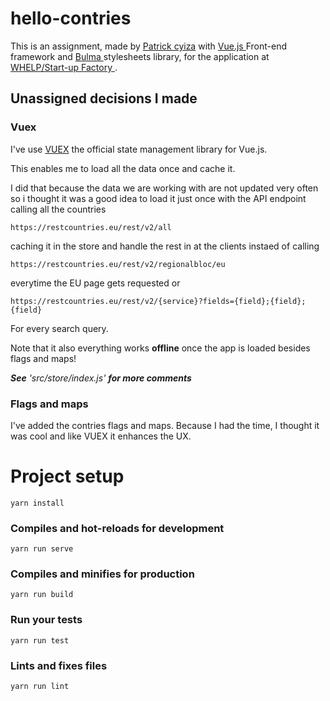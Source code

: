 # hello-contries

This is an assignment, made by 
<a href="https://shcyiza.herokuapp.com" target="_blank">Patrick cyiza</a>
with
<a href="https://vuejs.org" target="_blank">
Vue.js
</a>
Front-end framework and
<a href="https://bulma.io" target="_blank">
Bulma
</a> stylesheets library,
for the application at 
<a href="https://www.whelp.io" target="_blank">
WHELP/Start-up Factory
</a>.

## Unassigned decisions I made

### Vuex
I've use
<a href="https://vuex.vuejs.org" target="_blank">VUEX</a>
the official state management library for Vue.js.

This enables me to load all the data once and cache it.

I did that because the data we are working with are not updated very often
so i thought it was a good idea to load it just once
with the API endpoint calling all the countries
```
https://restcountries.eu/rest/v2/all
```
caching it in the store and handle the rest in at the clients
instaed of calling
```
https://restcountries.eu/rest/v2/regionalbloc/eu
```
everytime the EU page gets requested or 
```
https://restcountries.eu/rest/v2/{service}?fields={field};{field};{field}
```
For every search query.

Note that it also everything works **offline** once the app is loaded besides flags and maps!

_**See** 'src/store/index.js' **for more comments**_

### Flags and maps

I've added the contries flags and maps.
Because I had the time, I thought it was cool and like VUEX it enhances the UX.


# Project setup
```
yarn install
```

### Compiles and hot-reloads for development
```
yarn run serve
```

### Compiles and minifies for production
```
yarn run build
```

### Run your tests
```
yarn run test
```

### Lints and fixes files
```
yarn run lint
```
